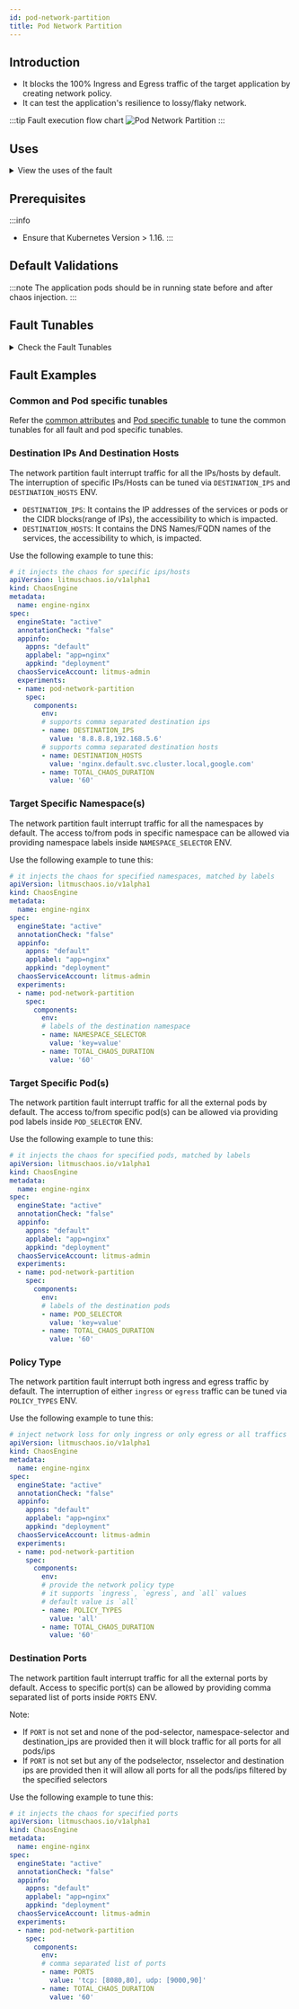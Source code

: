 ```yaml
---
id: pod-network-partition
title: Pod Network Partition
---
```

## Introduction
- It blocks the 100% Ingress and Egress traffic of the target application by creating network policy.
- It can test the application's resilience to lossy/flaky network.

:::tip Fault execution flow chart
![Pod Network Partition](./static/images/network-chaos.png)
:::

## Uses
<details>
<summary>View the uses of the fault</summary>
<div>
Coming soon.
</div>
</details>

## Prerequisites
:::info
- Ensure that Kubernetes Version > 1.16.
:::

## Default Validations
:::note
The application pods should be in running state before and after chaos injection.
:::

## Fault Tunables
<details>
    <summary>Check the Fault Tunables</summary>
    <h2>Optional Fields</h2>
    <table>
      <tr>
        <th> Variables </th>
        <th> Description </th>
        <th> Notes </th>
      </tr>
      <tr>
        <td> TOTAL_CHAOS_DURATION </td>
        <td> The duration for chaos injection (in seconds) </td>
        <td> Default: 60s </td>
      </tr>
      <tr>
        <td> POLICY_TYPES </td>
        <td> Contains type of network policy </td>
        <td> It supports <code>egress</code>, <code>ingress</code> and <code>all</code> values</td>
      </tr>
      <tr>
        <td> POD_SELECTOR </td>
        <td> Contains labels of the destination pods </td>
        <td> For Example: <code>app=cart</code> </td>
      </tr>
      <tr>
        <td> NAMESPACE_SELECTOR </td>
        <td> Contains labels of the destination namespaces </td>
        <td> For Example: <code>env=prod</code> </td>
      </tr>
      <tr>
        <td> PORTS </td>
        <td> Comma separated list of the targeted ports </td>
        <td> For Example: <code>80,443,22</code> </td>
      </tr>
      <tr>
        <td> DESTINATION_IPS </td>
        <td> IP addresses of the services or pods or the CIDR blocks(range of IPs), the accessibility to which is impacted </td>
        <td> comma separated IP(S) or CIDR(S) can be provided. if not provided, it will induce network chaos for all ips/destinations</td>
      </tr>  
      <tr>
        <td> DESTINATION_HOSTS </td>
        <td> DNS Names/FQDN names of the services, the accessibility to which, is impacted </td>
        <td> if not provided, it will induce network chaos for all ips/destinations or DESTINATION_IPS if already defined</td>
      </tr>   
      <tr>   
        <td> RAMP_TIME </td>
        <td> Period to wait before and after injection of chaos (in seconds) </td>
        <td> For Example: <code>30</code> </td>
      </tr>
    </table>
</details>

## Fault Examples

### Common and Pod specific tunables
Refer the [common attributes](../../common-tunables-for-all-faults) and [Pod specific tunable](./common-tunables-for-pod-faults) to tune the common tunables for all fault and pod specific tunables.

### Destination IPs And Destination Hosts

The network partition fault interrupt traffic for all the IPs/hosts by default. The interruption of specific IPs/Hosts can be tuned via `DESTINATION_IPS` and `DESTINATION_HOSTS` ENV.

- `DESTINATION_IPS`: It contains the IP addresses of the services or pods or the CIDR blocks(range of IPs), the accessibility to which is impacted.
- `DESTINATION_HOSTS`: It contains the DNS Names/FQDN names of the services, the accessibility to which, is impacted.

Use the following example to tune this:

[embedmd]:# (./static/manifests/pod-network-partition/destination-ips-and-hosts.yaml yaml)
```yaml
# it injects the chaos for specific ips/hosts
apiVersion: litmuschaos.io/v1alpha1
kind: ChaosEngine
metadata:
  name: engine-nginx
spec:
  engineState: "active"
  annotationCheck: "false"
  appinfo:
    appns: "default"
    applabel: "app=nginx"
    appkind: "deployment"
  chaosServiceAccount: litmus-admin
  experiments:
  - name: pod-network-partition
    spec:
      components:
        env:
        # supports comma separated destination ips
        - name: DESTINATION_IPS
          value: '8.8.8.8,192.168.5.6'
        # supports comma separated destination hosts
        - name: DESTINATION_HOSTS
          value: 'nginx.default.svc.cluster.local,google.com'
        - name: TOTAL_CHAOS_DURATION
          value: '60'
```

### Target Specific Namespace(s)

The network partition fault interrupt traffic for all the namespaces by default. The access to/from pods in specific namespace can be allowed via providing namespace labels inside `NAMESPACE_SELECTOR` ENV.

Use the following example to tune this:

[embedmd]:# (./static/manifests/pod-network-partition/namespace-selectors.yaml yaml)
```yaml
# it injects the chaos for specified namespaces, matched by labels
apiVersion: litmuschaos.io/v1alpha1
kind: ChaosEngine
metadata:
  name: engine-nginx
spec:
  engineState: "active"
  annotationCheck: "false"
  appinfo:
    appns: "default"
    applabel: "app=nginx"
    appkind: "deployment"
  chaosServiceAccount: litmus-admin
  experiments:
  - name: pod-network-partition
    spec:
      components:
        env:
        # labels of the destination namespace
        - name: NAMESPACE_SELECTOR
          value: 'key=value'
        - name: TOTAL_CHAOS_DURATION
          value: '60'
```
### Target Specific Pod(s)

The network partition fault interrupt traffic for all the external pods by default. The access to/from specific pod(s) can be allowed via providing pod labels inside `POD_SELECTOR` ENV.

Use the following example to tune this:

[embedmd]:# (./static/manifests/pod-network-partition/pod-selectors.yaml yaml)
```yaml
# it injects the chaos for specified pods, matched by labels
apiVersion: litmuschaos.io/v1alpha1
kind: ChaosEngine
metadata:
  name: engine-nginx
spec:
  engineState: "active"
  annotationCheck: "false"
  appinfo:
    appns: "default"
    applabel: "app=nginx"
    appkind: "deployment"
  chaosServiceAccount: litmus-admin
  experiments:
  - name: pod-network-partition
    spec:
      components:
        env:
        # labels of the destination pods
        - name: POD_SELECTOR
          value: 'key=value'
        - name: TOTAL_CHAOS_DURATION
          value: '60'
```

### Policy Type

The network partition fault interrupt both ingress and egress traffic by default. The interruption of either `ingress` or `egress` traffic can be tuned via `POLICY_TYPES` ENV.

Use the following example to tune this:

[embedmd]:# (./static/manifests/pod-network-partition/policy-type.yaml yaml)
```yaml
# inject network loss for only ingress or only egress or all traffics
apiVersion: litmuschaos.io/v1alpha1
kind: ChaosEngine
metadata:
  name: engine-nginx
spec:
  engineState: "active"
  annotationCheck: "false"
  appinfo:
    appns: "default"
    applabel: "app=nginx"
    appkind: "deployment"
  chaosServiceAccount: litmus-admin
  experiments:
  - name: pod-network-partition
    spec:
      components:
        env:
        # provide the network policy type
        # it supports `ingress`, `egress`, and `all` values
        # default value is `all`
        - name: POLICY_TYPES
          value: 'all'
        - name: TOTAL_CHAOS_DURATION
          value: '60'
```

### Destination Ports

The network partition fault interrupt traffic for all the external ports by default. Access to specific port(s) can be allowed by providing comma separated list of ports inside `PORTS` ENV. 

Note: 

- If `PORT` is not set and none of the pod-selector, namespace-selector and destination_ips are provided then it will block traffic for all ports for all pods/ips
- If `PORT` is not set but any of the podselector, nsselector and destination ips are provided then it will allow all ports for all the pods/ips filtered by the specified selectors

Use the following example to tune this:

[embedmd]:# (./static/manifests/pod-network-partition/ports.yaml yaml)
```yaml
# it injects the chaos for specified ports
apiVersion: litmuschaos.io/v1alpha1
kind: ChaosEngine
metadata:
  name: engine-nginx
spec:
  engineState: "active"
  annotationCheck: "false"
  appinfo:
    appns: "default"
    applabel: "app=nginx"
    appkind: "deployment"
  chaosServiceAccount: litmus-admin
  experiments:
  - name: pod-network-partition
    spec:
      components:
        env:
        # comma separated list of ports
        - name: PORTS
          value: 'tcp: [8080,80], udp: [9000,90]'
        - name: TOTAL_CHAOS_DURATION
          value: '60'
```

